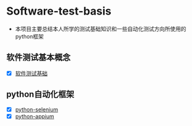 # Software-test-basis
- 本项目主要总结本人所学的测试基础知识和一些自动化测试方向所使用的python框架
## 软件测试基本概念

* [x] [软件测试基础](./测试基础知识/Test%20basis.md)

## python自动化框架
* [x] [python-selenium](./python-selenium/py-selenium.md)
* [x] [python-appium](./python-appium/py-appium.md)

